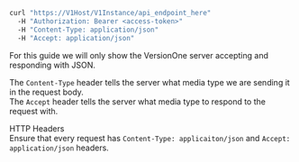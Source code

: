 ```bash
curl "https://V1Host/V1Instance/api_endpoint_here"
  -H "Authorization: Bearer <access-token>"
  -H "Content-Type: application/json"
  -H "Accept: application/json"
```

For this guide we will only show the VersionOne server accepting and responding with JSON.

The `Content-Type` header tells the server what media type we are sending it in the request body.  
The `Accept` header tells the server what media type to respond to the request with.


<div class="notice">
  <div class="header">
    HTTP Headers
  </div>
  <div class="content">
    Ensure that every request has <code>Content-Type: applicaiton/json</code> and <code>Accept: application/json</code> headers.
  </div>
</div>